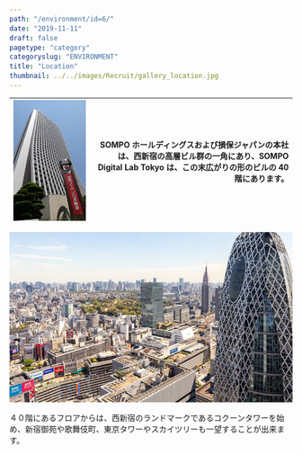 ```yaml
---
path: "/environment/id=6/"
date: "2019-11-11"
draft: false
pagetype: "category"
categoryslug: "ENVIRONMENT"
title: "Location"
thumbnail: ../../images/Recruit/gallery_location.jpg
---
```



|![画像](../../images/Recruit/topics/environment/location01.jpg) |SOMPO ホールディングスおよび損保ジャパンの本社は、⻄新宿の⾼層ビル群の⼀⾓にあり、SOMPO Digital Lab Tokyo は、この末広がりの形のビルの 40 階にあります。|
|---|---:|


![画像](../../images/Recruit/topics/environment/location02.jpg)

４０階にあるフロアからは、⻄新宿のランドマークであるコクーンタワーを始め、新宿御苑や歌舞伎町、東京タワーやスカイツリーも⼀望することが出来ます。
